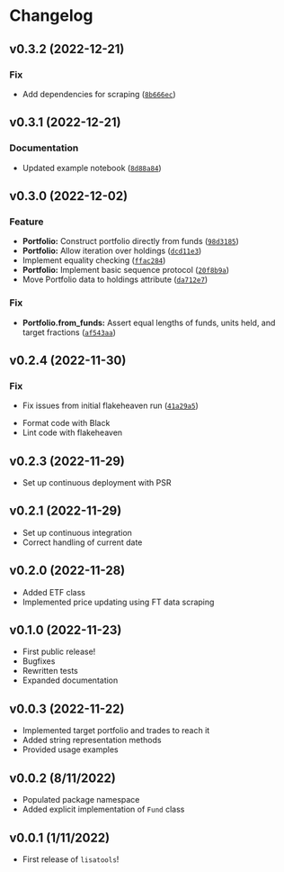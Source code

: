 # Changelog

<!--next-version-placeholder-->

## v0.3.2 (2022-12-21)
### Fix
* Add dependencies for scraping ([`8b666ec`](https://github.com/istvankleijn/lisatools/commit/8b666ec98a284cd12c701fe25d447238878ae937))

## v0.3.1 (2022-12-21)
### Documentation
* Updated example notebook ([`8d88a84`](https://github.com/istvankleijn/lisatools/commit/8d88a84c645b2865962ace4c732d443c324db135))

## v0.3.0 (2022-12-02)
### Feature
* **Portfolio:** Construct portfolio directly from funds ([`98d3185`](https://github.com/istvankleijn/lisatools/commit/98d31854178d0a449a273132497a9fa55ea40778))
* **Portfolio:** Allow iteration over holdings ([`dcd11e3`](https://github.com/istvankleijn/lisatools/commit/dcd11e3ab1d55954ee7968a48c8e33f3dace3254))
* Implement equality checking ([`ffac284`](https://github.com/istvankleijn/lisatools/commit/ffac284ee32b6de956541cd8eb1011e3b30ee336))
* **Portfolio:** Implement basic sequence protocol ([`20f8b9a`](https://github.com/istvankleijn/lisatools/commit/20f8b9ac2eaaf889c3254eb7f55771b1948d3e21))
* Move Portfolio data to holdings attribute ([`da712e7`](https://github.com/istvankleijn/lisatools/commit/da712e7e3fd1cf2013c98b0049f38169fd4aaf16))

### Fix
* **Portfolio.from_funds:** Assert equal lengths of funds, units held, and target fractions ([`af543aa`](https://github.com/istvankleijn/lisatools/commit/af543aabd970136f160bdac32a695f25388bbc3e))

## v0.2.4 (2022-11-30)
### Fix
* Fix issues from initial flakeheaven run ([`41a29a5`](https://github.com/istvankleijn/lisatools/commit/41a29a546ea61f643fd4d51b07e9ad02031632da))

- Format code with Black
- Lint code with flakeheaven

## v0.2.3 (2022-11-29)

- Set up continuous deployment with PSR

## v0.2.1 (2022-11-29)

- Set up continuous integration
- Correct handling of current date

## v0.2.0 (2022-11-28)

- Added ETF class
- Implemented price updating using FT data scraping

## v0.1.0 (2022-11-23)

- First public release!
- Bugfixes
- Rewritten tests
- Expanded documentation

## v0.0.3 (2022-11-22)

- Implemented target portfolio and trades to reach it
- Added string representation methods
- Provided usage examples

## v0.0.2 (8/11/2022)

- Populated package namespace
- Added explicit implementation of `Fund` class

## v0.0.1 (1/11/2022)

- First release of `lisatools`!